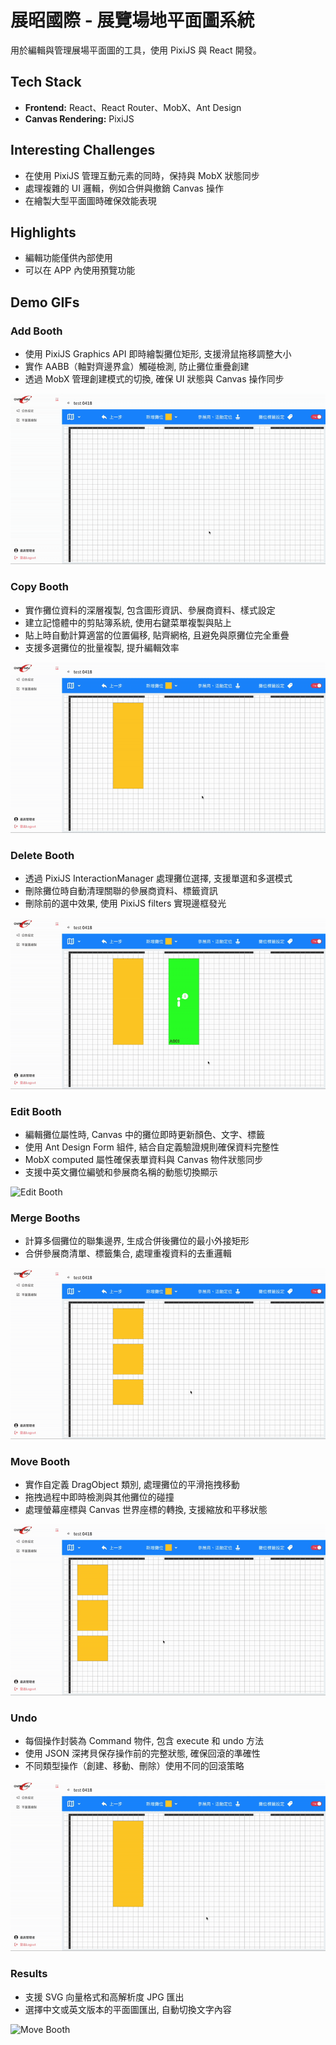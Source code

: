 # 展昭國際 - 展覽場地平面圖系統

用於編輯與管理展場平面圖的工具，使用 PixiJS 與 React 開發。

## Tech Stack
- **Frontend:** React、React Router、MobX、Ant Design
- **Canvas Rendering:** PixiJS

## Interesting Challenges
- 在使用 PixiJS 管理互動元素的同時，保持與 MobX 狀態同步
- 處理複雜的 UI 邏輯，例如合併與撤銷 Canvas 操作
- 在繪製大型平面圖時確保效能表現

## Highlights
- 編輯功能僅供內部使用
- 可以在 APP 內使用預覽功能

## Demo GIFs

### Add Booth
- 使用 PixiJS Graphics API 即時繪製攤位矩形, 支援滑鼠拖移調整大小
- 實作 AABB（軸對齊邊界盒）觸碰檢測, 防止攤位重疊創建
- 透過 MobX 管理創建模式的切換, 確保 UI 狀態與 Canvas 操作同步

![Add Booth](./assets/gifs/chanchao_booths_create.gif)

### Copy Booth
- 實作攤位資料的深層複製, 包含圖形資訊、參展商資料、樣式設定
- 建立記憶體中的剪貼簿系統, 使用右鍵菜單複製與貼上
- 貼上時自動計算適當的位置偏移, 貼齊網格, 且避免與原攤位完全重疊
- 支援多選攤位的批量複製, 提升編輯效率

![Copy Booth](./assets/gifs/chanchao_booths_copy.gif)

### Delete Booth
- 透過 PixiJS InteractionManager 處理攤位選擇, 支援單選和多選模式
- 刪除攤位時自動清理關聯的參展商資料、標籤資訊
- 刪除前的選中效果, 使用 PixiJS filters 實現邊框發光

![Delete Booth](./assets/gifs/chanchao_booths_delete.gif)

### Edit Booth
- 編輯攤位屬性時, Canvas 中的攤位即時更新顏色、文字、標籤
- 使用 Ant Design Form 組件, 結合自定義驗證規則確保資料完整性
- MobX computed 屬性確保表單資料與 Canvas 物件狀態同步
- 支援中英文攤位編號和參展商名稱的動態切換顯示

![Edit Booth](./assets/gifs/chanchao_booths_edit.gif)

### Merge Booths
- 計算多個攤位的聯集邊界, 生成合併後攤位的最小外接矩形
- 合併參展商清單、標籤集合, 處理重複資料的去重邏輯

![Merge Booth](./assets/gifs/chanchao_booths_merge.gif)

### Move Booth
- 實作自定義 DragObject 類別, 處理攤位的平滑拖拽移動
- 拖拽過程中即時檢測與其他攤位的碰撞
- 處理螢幕座標與 Canvas 世界座標的轉換, 支援縮放和平移狀態

![Move Booth](./assets/gifs/chanchao_booths_move.gif)

### Undo
- 每個操作封裝為 Command 物件, 包含 execute 和 undo 方法
- 使用 JSON 深拷貝保存操作前的完整狀態, 確保回滾的準確性
- 不同類型操作（創建、移動、刪除）使用不同的回滾策略

![Move Booth](./assets/gifs/chanchao_booths_back.gif)

### Results
- 支援 SVG 向量格式和高解析度 JPG 匯出
- 選擇中文或英文版本的平面圖匯出, 自動切換文字內容

![Move Booth](./assets/gifs/chanchao_booths_results.gif)
